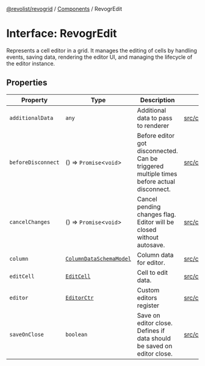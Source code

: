 [@revolist/revogrid](README.md) / [Components](Namespace.Components.md) / RevogrEdit

# Interface: RevogrEdit

Represents a cell editor in a grid.
It manages the editing of cells by handling events, saving data, rendering the editor UI,
and managing the lifecycle of the editor instance.

## Properties

| Property | Type | Description | Defined in |
| ------ | ------ | ------ | ------ |
| `additionalData` | `any` | Additional data to pass to renderer | [src/components.d.ts:365](https://github.com/revolist/revogrid/blob/5b9d5acc12b1e8b58b94bf47dcbc001b6b394655/src/components.d.ts#L365) |
| `beforeDisconnect` | () => `Promise`\<`void`\> | Before editor got disconnected. Can be triggered multiple times before actual disconnect. | [src/components.d.ts:369](https://github.com/revolist/revogrid/blob/5b9d5acc12b1e8b58b94bf47dcbc001b6b394655/src/components.d.ts#L369) |
| `cancelChanges` | () => `Promise`\<`void`\> | Cancel pending changes flag. Editor will be closed without autosave. | [src/components.d.ts:373](https://github.com/revolist/revogrid/blob/5b9d5acc12b1e8b58b94bf47dcbc001b6b394655/src/components.d.ts#L373) |
| `column` | [`ColumnDataSchemaModel`](TypeAlias.ColumnDataSchemaModel.md) | Column data for editor. | [src/components.d.ts:377](https://github.com/revolist/revogrid/blob/5b9d5acc12b1e8b58b94bf47dcbc001b6b394655/src/components.d.ts#L377) |
| `editCell` | [`EditCell`](TypeAlias.EditCell.md) | Cell to edit data. | [src/components.d.ts:381](https://github.com/revolist/revogrid/blob/5b9d5acc12b1e8b58b94bf47dcbc001b6b394655/src/components.d.ts#L381) |
| `editor` | [`EditorCtr`](TypeAlias.EditorCtr.md) | Custom editors register | [src/components.d.ts:385](https://github.com/revolist/revogrid/blob/5b9d5acc12b1e8b58b94bf47dcbc001b6b394655/src/components.d.ts#L385) |
| `saveOnClose` | `boolean` | Save on editor close. Defines if data should be saved on editor close. | [src/components.d.ts:389](https://github.com/revolist/revogrid/blob/5b9d5acc12b1e8b58b94bf47dcbc001b6b394655/src/components.d.ts#L389) |
